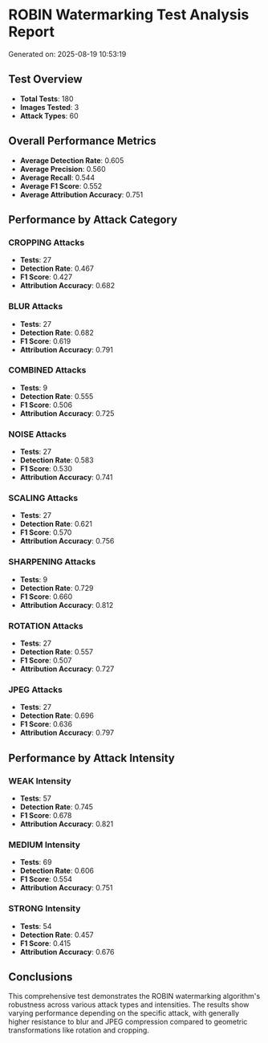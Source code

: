 # ROBIN Watermarking Test Analysis Report

Generated on: 2025-08-19 10:53:19

## Test Overview

- **Total Tests**: 180
- **Images Tested**: 3
- **Attack Types**: 60

## Overall Performance Metrics

- **Average Detection Rate**: 0.605
- **Average Precision**: 0.560
- **Average Recall**: 0.544
- **Average F1 Score**: 0.552
- **Average Attribution Accuracy**: 0.751

## Performance by Attack Category


### CROPPING Attacks

- **Tests**: 27
- **Detection Rate**: 0.467
- **F1 Score**: 0.427
- **Attribution Accuracy**: 0.682

### BLUR Attacks

- **Tests**: 27
- **Detection Rate**: 0.682
- **F1 Score**: 0.619
- **Attribution Accuracy**: 0.791

### COMBINED Attacks

- **Tests**: 9
- **Detection Rate**: 0.555
- **F1 Score**: 0.506
- **Attribution Accuracy**: 0.725

### NOISE Attacks

- **Tests**: 27
- **Detection Rate**: 0.583
- **F1 Score**: 0.530
- **Attribution Accuracy**: 0.741

### SCALING Attacks

- **Tests**: 27
- **Detection Rate**: 0.621
- **F1 Score**: 0.570
- **Attribution Accuracy**: 0.756

### SHARPENING Attacks

- **Tests**: 9
- **Detection Rate**: 0.729
- **F1 Score**: 0.660
- **Attribution Accuracy**: 0.812

### ROTATION Attacks

- **Tests**: 27
- **Detection Rate**: 0.557
- **F1 Score**: 0.507
- **Attribution Accuracy**: 0.727

### JPEG Attacks

- **Tests**: 27
- **Detection Rate**: 0.696
- **F1 Score**: 0.636
- **Attribution Accuracy**: 0.797

## Performance by Attack Intensity


### WEAK Intensity

- **Tests**: 57
- **Detection Rate**: 0.745
- **F1 Score**: 0.678
- **Attribution Accuracy**: 0.821

### MEDIUM Intensity

- **Tests**: 69
- **Detection Rate**: 0.606
- **F1 Score**: 0.554
- **Attribution Accuracy**: 0.751

### STRONG Intensity

- **Tests**: 54
- **Detection Rate**: 0.457
- **F1 Score**: 0.415
- **Attribution Accuracy**: 0.676

## Conclusions

This comprehensive test demonstrates the ROBIN watermarking algorithm's robustness across various attack types and intensities. The results show varying performance depending on the specific attack, with generally higher resistance to blur and JPEG compression compared to geometric transformations like rotation and cropping.
